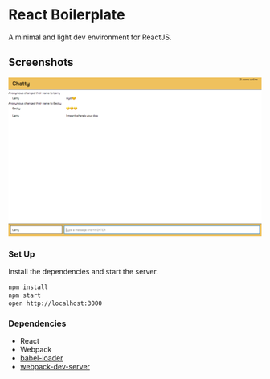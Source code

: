 React Boilerplate
=====================

A minimal and light dev environment for ReactJS.

## Screenshots
!["Screenshot of chatty messages"](https://github.com/ardeliatay/react-simple-boilerplate/blob/master/docs/chatty-app-main.png)

### Set Up

Install the dependencies and start the server.

```
npm install
npm start
open http://localhost:3000
```

### Dependencies

* React
* Webpack
* [babel-loader](https://github.com/babel/babel-loader)
* [webpack-dev-server](https://github.com/webpack/webpack-dev-server)
